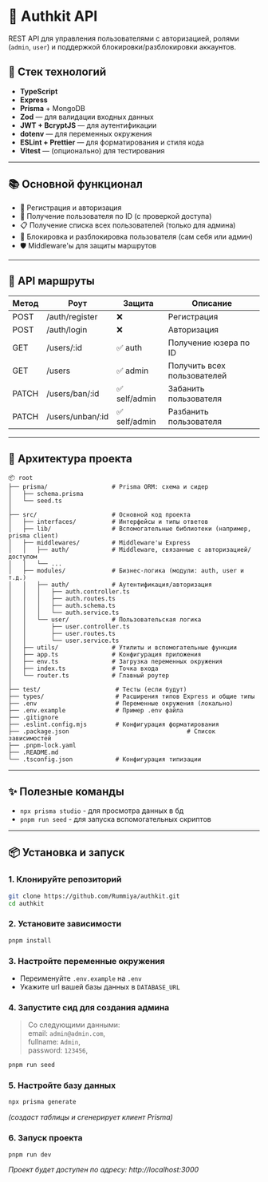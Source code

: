 # 👤 Authkit API

REST API для управления пользователями с авторизацией, ролями (`admin`, `user`) и поддержкой блокировки/разблокировки аккаунтов.

## 🚀 Стек технологий

- **TypeScript**
- **Express**
- **Prisma** + MongoDB
- **Zod** — для валидации входных данных
- **JWT + BcryptJS** — для аутентификации
- **dotenv** — для переменных окружения
- **ESLint + Prettier** — для форматирования и стиля кода
- **Vitest** — (опционально) для тестирования

---

## 📚 Основной функционал
- 🔐 Регистрация и авторизация
- 🧾 Получение пользователя по ID (с проверкой доступа)
- 📋 Получение списка всех пользователей (только для админа)
- 🚫 Блокировка и разблокировка пользователя (сам себя или админ)
- 🛡️ Middleware'ы для защиты маршрутов

---

## 📡 API маршруты

| Метод | Роут             | Защита        | Описание                          |
|-------|------------------|---------------|-----------------------------------|
| POST  | /auth/register   | ❌            | Регистрация                       |
| POST  | /auth/login      | ❌            | Авторизация                       |
| GET   | /users/:id       | ✅ auth       | Получение юзера по ID             |
| GET   | /users           | ✅ admin      | Получить всех пользователей       |
| PATCH | /users/ban/:id   | ✅ self/admin | Забанить пользователя             |
| PATCH | /users/unban/:id | ✅ self/admin | Разбанить пользователя            |

---

## 🧭 Архитектура проекта

```
📦 root
├── prisma/                  # Prisma ORM: схема и сидер
│   ├── schema.prisma
│   └── seed.ts
│
├── src/                     # Основной код проекта
│   ├── interfaces/          # Интерфейсы и типы ответов
│   ├── lib/                 # Вспомогательные библиотеки (например, prisma client)
│   ├── middlewares/         # Middleware'ы Express
│   │   ├── auth/            # Middleware, связанные с авторизацией/доступом
│   │   └── ...
│   ├── modules/             # Бизнес-логика (модули: auth, user и т.д.)
│   │   ├── auth/            # Аутентификация/авторизация
│   │   │   ├── auth.controller.ts
│   │   │   ├── auth.routes.ts
│   │   │   ├── auth.schema.ts
│   │   │   └── auth.service.ts
│   │   └── user/            # Пользовательская логика
│   │       ├── user.controller.ts
│   │       ├── user.routes.ts
│   │       └── user.service.ts
│   ├── utils/               # Утилиты и вспомогательные функции
│   ├── app.ts               # Конфигурация приложения
│   ├── env.ts               # Загрузка переменных окружения
│   ├── index.ts             # Точка входа
│   └── router.ts            # Главный роутер
│
├── test/                     # Тесты (если будут)
├── types/                    # Расширения типов Express и общие типы
├── .env                      # Переменные окружения (локально)
├── .env.example              # Пример .env файла
├── .gitignore
├── .eslint.config.mjs        # Конфигурация форматирования
├── .package.json							      # Список зависимостей
├── .pnpm-lock.yaml
├── .README.md
└── .tsconfig.json            # Конфигурация типизации
```

---

## ✨ Полезные команды
- `npx prisma studio` - для просмотра данных в бд
- `pnpm run seed` - для запуска вспомогательных скриптов

---

## 📦 Установка и запуск

### 1. Клонируйте репозиторий
```bash
git clone https://github.com/Rummiya/authkit.git
cd authkit
```

### 2. Установите зависимости 
```bash
pnpm install
```

### 3. Настройте переменные окружения 
- Переименуйте `.env.example` на `.env`
- Укажите url вашей базы данных в `DATABASE_URL` 

### 4. Запустите сид для создания админа
> Со следующими данными:   
> email: `admin@admin.com`,  
>	fullname: `Admin`,  
>	password: `123456`,
 
```bash
pnpm run seed
```

### 5. Настройте базу данных
```bash
npx prisma generate
```
_(создаст таблицы и сгенерирует клиент Prisma)_

### 6. Запуск проекта
```bash
pnpm run dev
```
_Проект будет доступен по адресу: http://localhost:3000_

